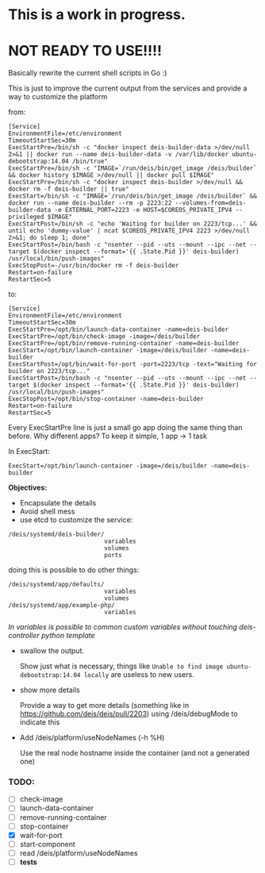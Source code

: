 This is a work in progress. 
===============

NOT READY TO USE!!!!
===============



Basically rewrite the current shell scripts in Go :)

This is just to improve the current output from the services and provide a way to customize the platform

from:
```console
[Service]
EnvironmentFile=/etc/environment
TimeoutStartSec=30m
ExecStartPre=/bin/sh -c "docker inspect deis-builder-data >/dev/null 2>&1 || docker run --name deis-builder-data -v /var/lib/docker ubuntu-debootstrap:14.04 /bin/true"
ExecStartPre=/bin/sh -c "IMAGE=`/run/deis/bin/get_image /deis/builder` && docker history $IMAGE >/dev/null || docker pull $IMAGE"
ExecStartPre=/bin/sh -c "docker inspect deis-builder >/dev/null && docker rm -f deis-builder || true"
ExecStart=/bin/sh -c "IMAGE=`/run/deis/bin/get_image /deis/builder` && docker run --name deis-builder --rm -p 2223:22 --volumes-from=deis-builder-data -e EXTERNAL_PORT=2223 -e HOST=$COREOS_PRIVATE_IPV4 --privileged $IMAGE"
ExecStartPost=/bin/sh -c "echo 'Waiting for builder on 2223/tcp...' && until echo 'dummy-value' | ncat $COREOS_PRIVATE_IPV4 2223 >/dev/null 2>&1; do sleep 1; done"
ExecStartPost=/bin/bash -c "nsenter --pid --uts --mount --ipc --net --target $(docker inspect --format='{{ .State.Pid }}' deis-builder) /usr/local/bin/push-images"
ExecStopPost=-/usr/bin/docker rm -f deis-builder
Restart=on-failure
RestartSec=5
```

to:
```console
[Service]
EnvironmentFile=/etc/environment
TimeoutStartSec=30m
ExecStartPre=/opt/bin/launch-data-container -name=deis-builder
ExecStartPre=/opt/bin/check-image -image=/deis/builder
ExecStartPre=/opt/bin/remove-running-container -name=deis-builder
ExecStart=/opt/bin/launch-container -image=/deis/builder -name=deis-builder
ExecStartPost=/opt/bin/wait-for-port -port=2223/tcp -text="Waiting for builder on 2223/tcp..."
ExecStartPost=/bin/bash -c "nsenter --pid --uts --mount --ipc --net --target $(docker inspect --format='{{ .State.Pid }}' deis-builder) /usr/local/bin/push-images"
ExecStopPost=/opt/bin/stop-container -name=deis-builder
Restart=on-failure
RestartSec=5
```

Every ExecStartPre line is just a small go app doing the same thing than before.
Why different apps? To keep it simple, 1 app -> 1 task

In ExecStart:
```console
ExecStart=/opt/bin/launch-container -image=/deis/builder -name=deis-builder
````

**Objectives:**

* Encapsulate the details
* Avoid shell mess
* use etcd to customize the service:
```
/deis/systemd/deis-builder/
                           variables
                           volumes
                           ports
```

doing this is possible to do other things:
```
/deis/systemd/app/defaults/
                           variables
                           volumes
/deis/systemd/app/example-php/
                           variables                                                                  
````

*In variables is possible to common custom variables without touching deis-controller python template*



* swallow the output.

  Show just what is necessary, things like `Unable to find image ubuntu-debootstrap:14.04 locally` are useless to new users.

* show more details

  Provide a way to get more details (something like in https://github.com/deis/deis/pull/2203) using /deis/debugMode to indicate this

* Add /deis/platform/useNodeNames (-h %H)

  Use the real node hostname inside the container (and not a generated one)


### TODO:

- [ ] check-image
- [ ] launch-data-container
- [ ] remove-running-container
- [ ] stop-container
- [x] wait-for-port
- [ ] start-component
- [ ] read /deis/platform/useNodeNames
- [ ] **tests**
